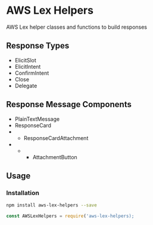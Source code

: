# AWS Lex Helpers

AWS Lex helper classes and functions to build responses


## Response Types ##

* ElicitSlot
* ElicitIntent
* ConfirmIntent
* Close
* Delegate

## Response Message Components ##

* PlainTextMessage
* ResponseCard
* * ResponseCardAttachment
* * * AttachmentButton

## Usage ##

### Installation ###

```bash
npm install aws-lex-helpers --save
```

```javascript
const AWSLexHelpers = require('aws-lex-helpers);
```
